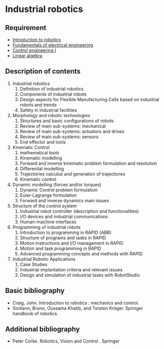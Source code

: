 # Industrial robotics

## Requirement

- [Introduction to robotics](../block1/introduction_to_robotics.md)
- [Fundamentals of electrical engineering](../block2/fundamentals_of_electrical_engineering.md)
- [Control engineering I](../block3/control_engineering_i.md)
- [Linear algebra](../block1/linear_algebra.md)

## Description of contents

1. Industrial robotics
    1. Definition of industrial robotics
    2. Components of industrial robots
    3. Design aspects for Flexible Manufacturing Cells based on industrial robots and trends
    4. Safety in industrial facilities  
2. Morphology and robotic technologies
    1. Structures and basic configurations of robots
    2. Review of main sub-systems: mechanical  
    3. Review of main sub-systems: actuators and drives  
    4. Review of main sub-systems: sensors  
    5. End effector and tools  
3. Kinematic Control  
    1. mathematical tools  
    2. Kinematic modelling  
    3. Forward and inverse kinematic problem formulation and resolution  
    4. Differential modelling  
    5. Trajectories calculus and generation of trajectories
    6. Kinematic control
4. Dynamic modelling (forces and/or torques)
    1. Dynamic Control problem formulation  
    2. Euler-Lagrange formulation  
    3. Forward and inverse dynamics main issues  
5. Structure of the control system
    1. Industrial robot controller (description and functionalities)
    2. I/O devices and industrial communications
    3. Human-machine interfaces  
6. Programming of industrial robots  
    1. Introduction to programming in RAPID (ABB)  
    2. Structure of programs and tasks in RAPID
    3. Motion instructions and I/O management in RAPID
    4. Motion and task programming in RAPID
    5. Advanced programming concepts and methods with RAPID  
7. Industrial Robotic Applications  
    1. Case Studies
    2. Industrial implantation criteria and relevant issues
    3. Design and simulation of industrial tasks with RobotStudio

## Basic bibliography

- Craig, John. Introduction to robotics : mechanics and control.
- Siciliano, Bruno, Oussama Khatib, and Torsten Kröger. Springer handbook of robotics.

## Additional bibliography

- Peter Corke. Robotics, Vision and Control . Springer
